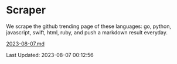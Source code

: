 # Scraper

We scrape the github trending page of these languages: go, python, javascript, swift, html, ruby, and push a markdown result everyday.

[2023-08-07.md](https://github.com/henson/Scraper/blob/master/2023-08-07.md)

Last Updated: 2023-08-07 00:12:56